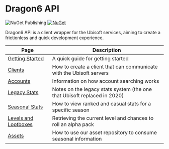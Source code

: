 # Dragon6 API
![NuGet Publishing](https://github.com/dragonfruitnetwork/dragon6-api/workflows/Publish/badge.svg)
[![NuGet](https://img.shields.io/nuget/v/DragonFruit.Six.Api)](https://www.nuget.org/packages/DragonFruit.Six.Api/)

Dragon6 API is a client wrapper for the Ubisoft services, aiming to create a frictionless and quick development experience.

| Page                                                                | Description                                                              |
|---------------------------------------------------------------------|--------------------------------------------------------------------------|
| [Getting Started](/wiki/dragon6/developers/quickstart)              | A quick guide for getting started                                        |
| [Clients](/wiki/dragon6/developers/clients)                         | How to create a client that can communicate with the Ubisoft servers     |
| [Accounts](/wiki/dragon6/developers/accounts)                       | Information on how account searching works                               |
| [Legacy Stats](/wiki/dragon6/developers/legacy)                     | Notes on the legacy stats system (the one that Ubisoft replaced in 2020) |
| [Seasonal Stats](/wiki/dragon6/developers/seasonal)                 | How to view ranked and casual stats for a specific season                |
| [Levels and Lootboxes](/wiki/dragon6/developers/levels)             | Retrieving the current level and chances to roll an alpha pack           |
| [Assets](/wiki/dragon6/developers/assets)                           | How to use our asset repository to consume seasonal information          |

